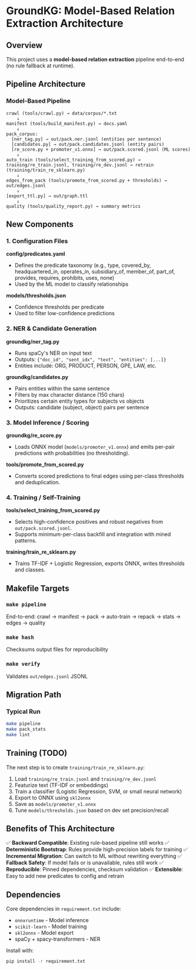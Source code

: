 # GroundKG: Model-Based Relation Extraction Architecture

## Overview

This project uses a **model-based relation extraction** pipeline end-to-end (no rule fallback at runtime).

## Pipeline Architecture

### Model-Based Pipeline

```
crawl (tools/crawl.py) → data/corpus/*.txt
    ↓
manifest (tools/build_manifest.py) → docs.yaml
    ↓
pack_corpus:
  [ner_tag.py] → out/pack.ner.jsonl (entities per sentence)
  [candidates.py] → out/pack.candidates.jsonl (entity pairs)
  [re_score.py + promoter_v1.onnx] → out/pack.scored.jsonl (ML scores)
    ↓
auto_train (tools/select_training_from_scored.py) → training/re_train.jsonl, training/re_dev.jsonl → retrain (training/train_re_sklearn.py)
    ↓
edges_from_pack (tools/promote_from_scored.py + thresholds) → out/edges.jsonl
    ↓
[export_ttl.py] → out/graph.ttl
    ↓
quality (tools/quality_report.py) → summary metrics
```

## New Components

### 1. Configuration Files

**config/predicates.yaml**
- Defines the predicate taxonomy (e.g., type, covered_by, headquartered_in, operates_in, subsidiary_of, member_of, part_of, provides, requires, prohibits, uses, none)
- Used by the ML model to classify relationships

**models/thresholds.json**
- Confidence thresholds per predicate
- Used to filter low-confidence predictions

### 2. NER & Candidate Generation

**groundkg/ner_tag.py**
- Runs spaCy's NER on input text
- Outputs: `{"doc_id", "sent_idx", "text", "entities": [...]}`
- Entities include: ORG, PRODUCT, PERSON, GPE, LAW, etc.

**groundkg/candidates.py**
- Pairs entities within the same sentence
- Filters by max character distance (150 chars)
- Prioritizes certain entity types for subjects vs objects
- Outputs: candidate (subject, object) pairs per sentence

### 3. Model Inference / Scoring

**groundkg/re_score.py**
- Loads ONNX model (`models/promoter_v1.onnx`) and emits per-pair predictions with probabilities (no thresholding).

**tools/promote_from_scored.py**
- Converts scored predictions to final edges using per-class thresholds and deduplication.

### 4. Training / Self-Training

**tools/select_training_from_scored.py**
- Selects high-confidence positives and robust negatives from `out/pack.scored.jsonl`.
- Supports minimum-per-class backfill and integration with mined patterns.

**training/train_re_sklearn.py**
- Trains TF-IDF + Logistic Regression, exports ONNX, writes thresholds and classes.

## Makefile Targets

### `make pipeline`
End-to-end: crawl → manifest → pack → auto-train → repack → stats → edges → quality

### `make hash`
Checksums output files for reproducibility

### `make verify`
Validates `out/edges.jsonl` JSONL

## Migration Path

### Typical Run
```bash
make pipeline
make pack_stats
make lint
```

## Training (TODO)

The next step is to create `training/train_re_sklearn.py`:
1. Load `training/re_train.jsonl` and `training/re_dev.jsonl`
2. Featurize text (TF-IDF or embeddings)
3. Train a classifier (Logistic Regression, SVM, or small neural network)
4. Export to ONNX using `skl2onnx`
5. Save as `models/promoter_v1.onnx`
6. Tune `models/thresholds.json` based on dev set precision/recall

## Benefits of This Architecture

✅ **Backward Compatible**: Existing rule-based pipeline still works
✅ **Deterministic Bootstrap**: Rules provide high-precision labels for training
✅ **Incremental Migration**: Can switch to ML without rewriting everything
✅ **Fallback Safety**: If model fails or is unavailable, rules still work
✅ **Reproducible**: Pinned dependencies, checksum validation
✅ **Extensible**: Easy to add new predicates to config and retrain

## Dependencies

Core dependencies in `requirement.txt` include:
- `onnxruntime` - Model inference
- `scikit-learn` - Model training
- `skl2onnx` - Model export
- spaCy + spacy-transformers - NER

Install with:
```bash
pip install -r requirement.txt
```

